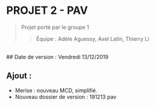 # PROJET 2 - PAV
> Projet porté par le groupe 1
>> Équipe : Adèle Aguessy, Axel Latin, Thierry Li
<br>
## Date de version :
 Vendredi 13/12/2019

## Ajout :
* Merise : nouveau MCD, simplifié.
* Nouveau dossier de version : 191213 pav
